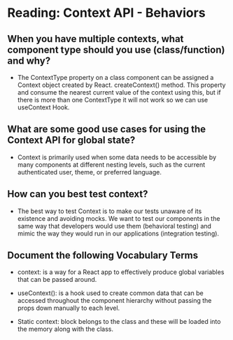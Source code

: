 # Reading: Context API - Behaviors

## When you have multiple contexts, what component type should you use (class/function) and why?

* The ContextType property on a class component can be assigned a Context object created by React. createContext() method. This property and consume the nearest current value of the context using this, but if there is more than one ContextType it will not work so we can use useContext Hook.

## What are some good use cases for using the Context API for global state?

* Context is primarily used when some data needs to be accessible by many components at different nesting levels, such as the current authenticated user, theme, or preferred language.

## How can you best test context?

* The best way to test Context is to make our tests unaware of its existence and avoiding mocks. We want to test our components in the same way that developers would use them (behavioral testing) and mimic the way they would run in our applications (integration testing).

## Document the following Vocabulary Terms

* context: is a way for a React app to effectively produce global variables that can be passed around.

* useContext(): is a hook used to create common data that can be accessed throughout the component hierarchy without passing the props down manually to each level.

* Static context: block belongs to the class and these will be loaded into the memory along with the class.

